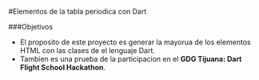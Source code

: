 #Elementos de la tabla periodica con Dart

###Objetivos
- El proposito de este proyecto es generar la mayorua de los elementos HTML con las clases de el lenguaje Dart.
- Tambien es una prueba de la participacion en el **GDG Tijuana: Dart Flight School Hackathon**.
